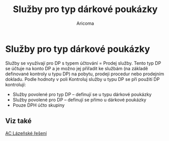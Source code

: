 ﻿---
    title: "Služby pro typ dárkové poukázky"
    author: Aricoma
    ms.date: 04/30/2018
    ms.topic: article
    ms.prod: dynamics-nav-2017
    ms.contentlocale: cs-cz
    ms.lasthandoff: 04/30/2018
---

# Služby pro typ dárkové poukázky

Služby se využívají pro DP s typem účtování = Prodej služby. Tento typ DP se účtuje na konto DP a je možno jej přiřadit ke službám (na základě definované kontroly u typu DP) na pobytu, prodeji procedur nebo prodejním dokladu. Podle hodnoty v poli Kontroluj služby u typu DP se při použití DP kontrolují:
-	Služby povolené pro typ DP – definují se u typu dárkové poukázky
-	Služby povolené pro DP – definují se přímo u dárkové poukázky
-	Pouze DPH účto skupiny  



## <a name="see-also"></a>Viz také
[AC Lázeňské řešení](ac-spa-solution.md)
